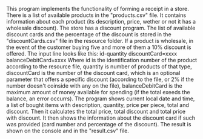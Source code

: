 This program implements the functionality of forming a receipt in a store.
There is a list of available products in the "products.csv" file. It contains information about each product (its description, price, wether or not it has a wholesale discount).
The store has a discount program. The list of available discount cards and the percentage of the discount is stored in the "discountCards.csv" file in the resource folder.
If a product is wholesale, in the event of the customer buying five and more of them a 10% discount is offered.
The input line looks like this:
id-quantity discountCard=xxxx balanceDebitCard=xxxx
Where id is the identification number of the product according to the resource file, quantity is number of products of that type, discountCard is the number of the discount card, which is an optional parameter that offers a specific discount (according to the file, or 2% if the number doesn't coinside with any on the file), balanceDebitCard is the maximum amount of money available for spending (if the total exeeds the balance, an error occurrs).
The program shows current local date and time, a list of bought items with description, quantity, price per piece, total and discount.
Then it calculates the total price, total discount and total price with discount.
It then shows the information about the discount card if such was provided (card number and percentage of the discount).
The result is shown on the console and in the "result.csv" file.
